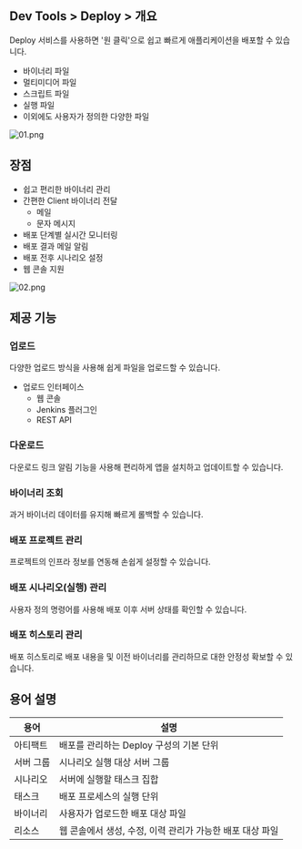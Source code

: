 ## Dev Tools > Deploy > 개요

Deploy 서비스를 사용하면 '원 클릭'으로 쉽고 빠르게 애플리케이션을 배포할 수 있습니다.

* 바이너리 파일
* 멀티미디어 파일
* 스크립트 파일
* 실행 파일
* 이외에도 사용자가 정의한 다양한 파일 

![01.png](http://static.toastoven.net/prod_tcdeploy/overview/01.png)

## 장점

* 쉽고 편리한 바이너리 관리
* 간편한 Client 바이너리 전달
    * 메일
    * 문자 메시지    
* 배포 단계별 실시간 모니터링
* 배포 결과 메일 알림
* 배포 전후 시나리오 설정
* 웹 콘솔 지원

![02.png](http://static.toastoven.net/prod_tcdeploy/overview/02.png)

## 제공 기능

### 업로드
다양한 업로드 방식을 사용해 쉽게 파일을 업로드할 수 있습니다.
* 업로드 인터페이스
    * 웹 콘솔
    * Jenkins 플러그인
    * REST API

### 다운로드
다운로드 링크 알림 기능을 사용해 편리하게 앱을 설치하고 업데이트할 수 있습니다.

### 바이너리 조회
과거 바이너리 데이터를 유지해 빠르게 롤백할 수 있습니다.

### 배포 프로젝트 관리
프로젝트의 인프라 정보를 연동해 손쉽게 설정할 수 있습니다.

### 배포 시나리오(실행) 관리
사용자 정의 명령어를 사용해 배포 이후 서버 상태를 확인할 수 있습니다.

### 배포 히스토리 관리
배포 히스토리로 배포 내용을 및 이전 바이너리를 관리하므로 대한 안정성 확보할 수 있습니다.

## 용어 설명

| 용어 | 설명 |
| --- | --- |
| 아티팩트 | 배포를 관리하는 Deploy 구성의 기본 단위 |
| 서버 그룹 | 시나리오 실행 대상 서버 그룹 |
| 시나리오 | 서버에 실행할 태스크 집합 |
| 태스크 | 배포 프로세스의 실행 단위 |
| 바이너리 | 사용자가 업로드한 배포 대상 파일 |
| 리소스 | 웹 콘솔에서 생성, 수정, 이력 관리가 가능한 배포 대상 파일 |
